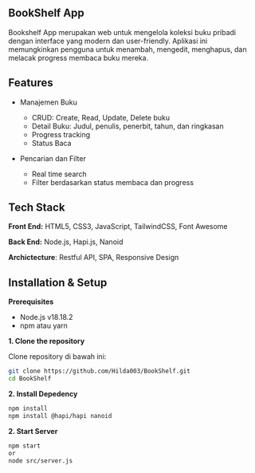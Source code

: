 ## BookShelf App

Bookshelf App merupakan web untuk mengelola koleksi buku pribadi dengan interface yang modern dan user-friendly. Aplikasi ini memungkinkan pengguna untuk menambah, mengedit, menghapus, dan melacak progress membaca buku mereka.


## Features

- Manajemen Buku
    - CRUD: Create, Read, Update, Delete buku
    - Detail Buku: Judul, penulis, penerbit, tahun, dan ringkasan
    - Progress tracking
    - Status Baca

- Pencarian dan Filter
    - Real time search
    - Filter berdasarkan status membaca dan progress


## Tech Stack

**Front End:** HTML5, CSS3, JavaScript, TailwindCSS, Font Awesome

**Back End:** Node.js, Hapi.js, Nanoid

**Archictecture**: Restful API, SPA, Responsive Design


## Installation & Setup

**Prerequisites**

- Node.js v18.18.2
- npm atau yarn

**1. Clone the repository**

Clone repository di bawah ini:

```bash
git clone https://github.com/Hilda003/BookShelf.git
cd BookShelf
```

**2. Install Depedency**
```bash
npm install
npm install @hapi/hapi nanoid
```

**2. Start Server**
```bash
npm start
or
node src/server.js
```




    
